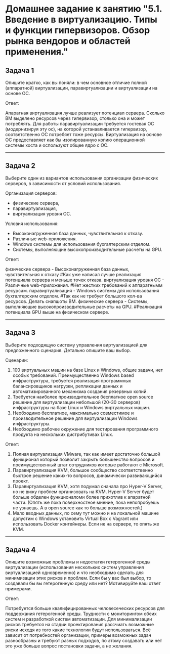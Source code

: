 # Домашнее задание к занятию "5.1. Введение в виртуализацию. Типы и функции гипервизоров. Обзор рынка вендоров и областей применения."

## Задача 1

Опишите кратко, как вы поняли: в чем основное отличие полной (аппаратной) виртуализации, паравиртуализации и виртуализации на основе ОС.

Ответ:

Апаратная виртуализация лучше реализует потенциал сервера. Сколько ВМ выделено ресурсов через гипервизор, столько она и может потреблять.
Для работы паравиртуализации требуется гостевая ОС (модернизируя эту ос), на которой устанавливается гипервизор, соответственно ОС потребяет тоже ресурсы.
Виртуализация на основе ОС предоставляет как бы изолированную копию операционной системы хоста и оспользуют общее  ядро с ОС.

---

## Задача 2

Выберите один из вариантов использования организации физических серверов, в зависимости от условий использования.

Организация серверов:
- физические сервера,
- паравиртуализация,
- виртуализация уровня ОС.

Условия использования:
- Высоконагруженная база данных, чувствительная к отказу.
- Различные web-приложения.
- Windows системы для использования бухгалтерским отделом.
- Системы, выполняющие высокопроизводительные расчеты на GPU.

Ответ:

физические сервера - Высоконагруженная база данных, чувствительная к отказу #Как уже написал лучше реализация потенциала сервера и меньше точек отказа.
виртуализация уровня ОС - Различные web-приложения. #Нет жестких требований к аппаратнымм ресурсам.
паравиртуализация - Windows системы для использования бухгалтерским отделом. #Так как не требует большого кол-ва ресурсов. Делать снапшоты ВМ.
физические сервера - Системы, выполняющие высокопроизводительные расчеты на GPU. #Реализация потенциала GPU выше на физическом сервере.

---

## Задача 3

Выберите подходящую систему управления виртуализацией для предложенного сценария. Детально опишите ваш выбор.

Сценарии:

1. 100 виртуальных машин на базе Linux и Windows, общие задачи, нет особых требований. Преимущественно Windows based инфраструктура, требуется реализация программных балансировщиков нагрузки, репликации данных и автоматизированного механизма создания резервных копий.
2. Требуется наиболее производительное бесплатное open source решение для виртуализации небольшой (20-30 серверов) инфраструктуры на базе Linux и Windows виртуальных машин.
3. Необходимо бесплатное, максимально совместимое и производительное решение для виртуализации Windows инфраструктуры.
4. Необходимо рабочее окружение для тестирования программного продукта на нескольких дистрибутивах Linux.

Ответ:

1. Полная виртуализация VMware, так как имеет достаточно большой функционал который позволит закрыть большенство вопросов и преимущественный штат сотрудников которые работают с Microsoft.
2. Паравиртуализация KVM, большое сообщество соответственно быстрое решение каких-то вопросов, динамически развивающийся проект.
3. Паравиртуализация KVM, хотя подумал сначала про Hyper-V Server, но не вижу проблем организовать на KVM. Hyper-V Server будет больше обделен функционаломи более прихотлив к апаратной части. (Опять же пока поверхностное мнение, пока непопробуешь не узнаешь. А в open source как то больше возможностей.)
4. Мало вводных данных, по сему тут можно и на локальной машине допустим с Windows установить Virtual Box с Vagrant или использовать Docker контейнеры. Если не на сервере, то опять же KVM.

---

## Задача 4

Опишите возможные проблемы и недостатки гетерогенной среды виртуализации (использования нескольких систем управления виртуализацией одновременно)
и что необходимо сделать для минимизации этих рисков и проблем. Если бы у вас был выбор, то создавали бы вы гетерогенную среду или нет? Мотивируйте ваш ответ примерами.

Ответ:

Потребуется больше квалифицированных человесеческих ресурсов для поддержания гетерогенной среды. Трудности с мониторингом обеих систем и разработкой систем автоматизации.
Для минимализации рисков требуется на стадии проектирования рассчиать возможные риски исходя из того какие технологии будут использоваться.
Всё зависит от потребностей организации, примеры возможных задач разнообразны и требуют разных подходов, по этому создавать или нет это уже больше вопрос постановки задачи, а не желания.
